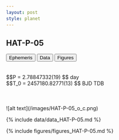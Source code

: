 ```yaml
---
layout: post
style: planet
---
```

<script src="../js/planets.js"></script>

## HAT-P-05

<!-- Tab links -->
<div class="tab">
<button class="tablinks" onclick="openCity(event, 'Ephemeris')">Ephemeris</button>
<button class="tablinks" onclick="openCity(event, 'Data')">Data</button>
<button class="tablinks" onclick="openCity(event, 'Figures')">Figures</button>
</div>

<!-- Tab content -->
<div id="Ephemeris" class="tabcontent" markdown="1">
<br/><br/>
$$P = 2.78847332(19) $$ day <br/>
$$T_0 = 2457180.82771(13) $$ BJD TDB
<br/><br/>
<br/><br/>
![alt text](/images/HAT-P-05_o_c.png)
</div>


<div id="Data" class="tabcontent" markdown="1">

{% include data/data_HAT-P-05.md %}

</div>

<div id="Figures" class="tabcontent" markdown="1">
{% include figures/figures_HAT-P-05.md %}
</div>


<script src="../js/tabs.js"></script>


